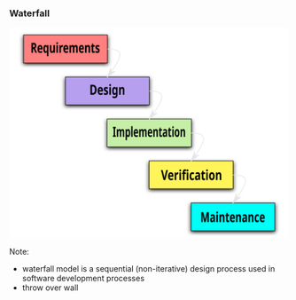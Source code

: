 ### Waterfall <!-- .element style="margin:0" -->

![Waterfall Model](img/waterfall.svg) <!-- .element style="border:0;background-color:transparent;height:9em;margin-top:0;box-shadow:none;margin-bottom:-3em" -->

Note:
* waterfall model is a sequential (non-iterative) design process used in software development processes
* throw over wall
